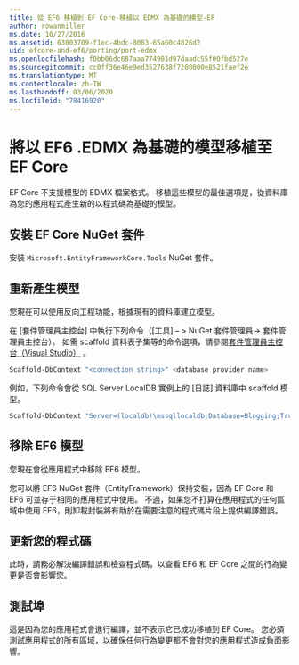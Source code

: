 ```yaml
---
title: 從 EF6 移植到 EF Core-移植以 EDMX 為基礎的模型-EF
author: rowanmiller
ms.date: 10/27/2016
ms.assetid: 63003709-f1ec-4bdc-8083-65a60c4826d2
uid: efcore-and-ef6/porting/port-edmx
ms.openlocfilehash: f0bb06dc687aaa774981d97daadc55f00fbd527e
ms.sourcegitcommit: cc0ff36e46e9ed3527638f7208000e8521faef2e
ms.translationtype: MT
ms.contentlocale: zh-TW
ms.lasthandoff: 03/06/2020
ms.locfileid: "78416920"
---
```

# <a name="porting-an-ef6-edmx-based-model-to-ef-core"></a>將以 EF6 .EDMX 為基礎的模型移植至 EF Core

EF Core 不支援模型的 EDMX 檔案格式。 移植這些模型的最佳選項是，從資料庫為您的應用程式產生新的以程式碼為基礎的模型。

## <a name="install-ef-core-nuget-packages"></a>安裝 EF Core NuGet 套件

安裝 `Microsoft.EntityFrameworkCore.Tools` NuGet 套件。

## <a name="regenerate-the-model"></a>重新產生模型

您現在可以使用反向工程功能，根據現有的資料庫建立模型。

在 [套件管理員主控台] 中執行下列命令（[工具] – > NuGet 套件管理員-> 套件管理員主控台）。 如需 scaffold 資料表子集等的命令選項，請參閱[套件管理員主控台（Visual Studio）](../../core/miscellaneous/cli/powershell.md) 。

``` powershell
Scaffold-DbContext "<connection string>" <database provider name>
```

例如，下列命令會從 SQL Server LocalDB 實例上的 [日誌] 資料庫中 scaffold 模型。

``` powershell
Scaffold-DbContext "Server=(localdb)\mssqllocaldb;Database=Blogging;Trusted_Connection=True;" Microsoft.EntityFrameworkCore.SqlServer
```

## <a name="remove-ef6-model"></a>移除 EF6 模型

您現在會從應用程式中移除 EF6 模型。

您可以將 EF6 NuGet 套件（EntityFramework）保持安裝，因為 EF Core 和 EF6 可並存于相同的應用程式中使用。 不過，如果您不打算在應用程式的任何區域中使用 EF6，則卸載封裝將有助於在需要注意的程式碼片段上提供編譯錯誤。

## <a name="update-your-code"></a>更新您的程式碼

此時，請務必解決編譯錯誤和檢查程式碼，以查看 EF6 和 EF Core 之間的行為變更是否會影響您。

## <a name="test-the-port"></a>測試埠

這是因為您的應用程式會進行編譯，並不表示它已成功移植到 EF Core。 您必須測試應用程式的所有區域，以確保任何行為變更都不會對您的應用程式造成負面影響。
